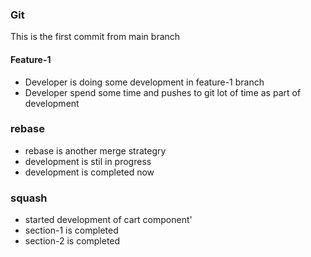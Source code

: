 ### Git

This is the first commit from main branch

#### Feature-1

- Developer is doing some development in feature-1 branch
- Developer spend some time and pushes to git lot of time as part of development

### rebase
- rebase is another merge strategry
- development is stil in progress
- development is completed now


### squash
- started development of cart component'
- section-1 is completed 
- section-2 is completed
